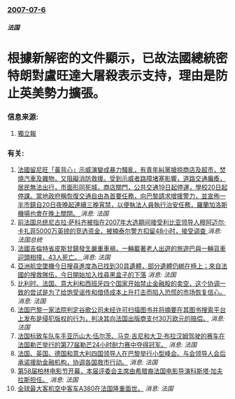 ### [2007-07-6](/news/2007/07/6/index.md)

##### 法国
# 根據新解密的文件顯示，已故法國總統密特朗對盧旺達大屠殺表示支持，理由是防止英美勢力擴張。




### 信息来源:

1. [獨立報](https://web.archive.org/web/20080706182535/http://news.independent.co.uk/europe/article2730430.ece)

### 有关:

1. [法國留尼旺「黃背心」示威演變成暴力騷亂，有青年糾黨搶掠商店及超市，焚燒汽車及雜物，又阻礙消防救援。受到示威者路障堵塞影響，道路交通癱瘓，居民無法出行，市面形同死城，商店關門，公共交通19日起停運，學校20日起停課。當地政府稱恢復交通自由為首要任務，向巴黎請求增援警力，並宣佈一半市鎮自20日夜晚起連續三晚宵禁，以便執法人員執行治安任務，羅蘭加洛斯機場也會在晚上關閉。 ](/zh/news/2018/11/20/法國留尼旺-黃背心-示威演變成暴力騷亂-有青年糾黨搶掠商店及超市-焚燒汽車及雜物-又阻礙消防救援-受到示威者路障堵塞影響.md) _消息: 法国_
2. [前法国总统尼古拉·萨科齐被指在2007年大选期间接受利比亚领导人穆阿迈尔·卡扎菲5000万英镑的竞选资金，被楠泰尔警方扣留48小时，接受调查 ](/zh/news/2018/03/20/前法国总统尼古拉-萨科齐被指在2007年大选期间接受利比亚领导人穆阿迈尔-卡扎菲5000万英镑的竞选资金-被楠泰尔警方扣.md) _消息: 法国总统_
3. [ 法國吉倫特省皮斯甘鎮發生嚴重車禍，一輛載著老人出遊的旅遊巴與一輛貨車迎頭相撞，43人死亡。 ](/zh/news/2015/10/23/法國吉倫特省皮斯甘鎮發生嚴重車禍-一輛載著老人出遊的旅遊巴與一輛貨車迎頭相撞-43人死亡.md) _消息: 法国_
4. [ 亞洲航空墜機今日搜尋進度為已找到30具遺體，部分遺體仍綁在椅上；來自法國的搜救隊伍，今日開始加入找尋黑盒子的下落](/zh/news/2015/01/2/亞洲航空墜機今日搜尋進度為已找到30具遺體-部分遺體仍綁在椅上-來自法國的搜救隊伍-今日開始加入找尋黑盒子的下落.md) _消息: 法国_
5. [ 比利时、法国、意大利和西班牙四个国家开始禁止金融股的卖空，这个协调一致的尝试是为了给饱受谣传和借债成本上升打击而陷入恐慌的市场恢复信心。 ](/zh/news/2011/08/12/比利时-法国-意大利和西班牙四个国家开始禁止金融股的卖空-这个协调一致的尝试是为了给饱受谣传和借债成本上升打击而陷入恐.md) _消息: 法国_
6. [法国巴黎一家法院判定谷歌公司未经许可扫描图书并将摘要在其图书搜索平台上发布是侵犯版权的行为，判决其向法国出版商支付30万欧元的赔偿。](/zh/news/2009/12/18/法国巴黎一家法院判定谷歌公司未经许可扫描图书并将摘要在其图书搜索平台上发布是侵犯版权的行为-判决其向法国出版商支付30万.md) _消息: 法国_
7. [ 法国标致车队车手亚历山大·伍尔茨、马克·吉尼和大卫·布拉汉姆驾驶的赛车在法国勒芒举行的第77届勒芒24小时耐力赛中夺得冠军。](/zh/news/2009/06/14/法国标致车队车手亚历山大-伍尔茨-马克-吉尼和大卫-布拉汉姆驾驶的赛车在法国勒芒举行的第77届勒芒24小时耐力赛中夺得.md) _消息: 法国_
8. [法国、英国、德国和意大利四国领导人在巴黎举行小型峰会。与会领导人会后承诺援助金融机构，协调各国救市行动。](/zh/news/2008/10/4/法国-英国-德国和意大利四国领导人在巴黎举行小型峰会-与会领导人会后承诺援助金融机构-协调各国救市行动.md) _消息: 法国_
9. [第58届柏林电影节开幕，本届评委会主席由希腊裔法国电影导演科斯塔·加夫拉斯担任。](/zh/news/2008/02/7/第58届柏林电影节开幕-本届评委会主席由希腊裔法国电影导演科斯塔-加夫拉斯担任.md) _消息: 法国_
10. [ 全球最大客机空中客车A380在法国隆重面世。](/zh/news/2005/01/18/全球最大客机空中客车A380在法国隆重面世.md) _消息: 法国_
